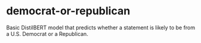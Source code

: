 # democrat-or-republican
Basic DistilBERT model that predicts whether a statement is likely to be from a U.S. Democrat or a Republican.

